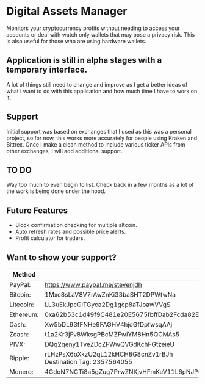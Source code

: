 # Digital Assets Manager
Monitors your cryptocurrency profits without needing to access your accounts or deal with watch only wallets that may pose a privacy risk. This is also useful for those who are using hardware wallets.

## Application is still in alpha stages with a temporary interface.
A lot of things still need to change and improve as I get a better ideas of what I want to do with this application and how much time I have to work on it.

## Support
Initial support was based on exchanges that I used as this was a personal project, so for now, this works more accurately for people using Kraken and Bittrex. Once I make a clean method to include various ticker APIs from other exchanges, I will add additional support.

## TO DO
Way too much to even begin to list. Check back in a few months as a lot of the work is being done under the hood.

## Future Features
* Block confirmation checking for multiple altcoin.
* Auto refresh rates and possible price alerts.
* Profit calculator for traders.

## Want to show your support?

Method | Address
------------ | -------------
PayPal: | https://www.paypal.me/stevenjdh
Bitcoin: | 1Mxc8sLaV8V7rAwZnKi33baSHT2DPWtwNa
Litecoin: | LL3uEkJpcGiTGyca2Dg1gcp8aTJoawVVgS
Ethereum: | 0xa62b53c1d49f9C481e20E5675fbffDab2Fcda82E
Dash: | Xw5bDL93fFNHe9FAGHV4hjoGfDpfwsqAAj
Zcash: | t1a2Kr3jFv8WksgPBcMZFwiYM8Hn5QCMAs5
PIVX:  | DQq2qeny1TveZDcZFWwQVGdKchFGtzeieU
Ripple: | rLHzPsX6oXkzU2qL12kHCH8G8cnZv1rBJh<br />Destination Tag: 2357564055
Monero: | 4GdoN7NCTi8a5gZug7PrwZNKjvHFmKeV11L6pNJPgj5QNEHsN6eeX3DaAQFwZ1ufD4LYCZKArktt113W7QjWvQ7CWDXrwM8yCGgEdhV3Wt
